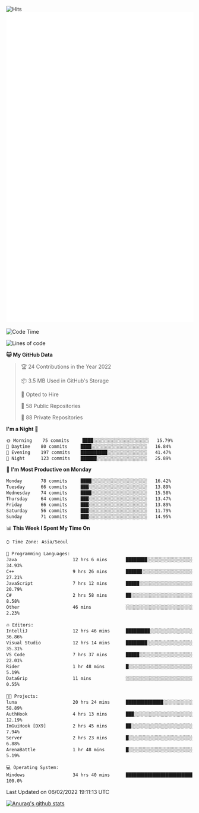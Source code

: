 ![Hits](https://hits.seeyoufarm.com/api/count/incr/badge.svg?url=https%3A%2F%2Fgithub.com%2Fkokose1234&count_bg=%2379C83D&title_bg=%23555555&icon=apple.svg&icon_color=%23E7E7E7&title=hits&edge_flat=false)
<br/>
![Metrics](https://github.com/kokose1234/kokose1234/blob/main/github-metrics.svg)

<!--START_SECTION:waka-->
![Code Time](http://img.shields.io/badge/Code%20Time-453%20hrs%2027%20mins-blue)

![Lines of code](https://img.shields.io/badge/From%20Hello%20World%20I%27ve%20Written-8%20Million%20lines%20of%20code-blue)

**🐱 My GitHub Data** 

> 🏆 24 Contributions in the Year 2022
 > 
> 📦 3.5 MB Used in GitHub's Storage 
 > 
> 💼 Opted to Hire
 > 
> 📜 58 Public Repositories 
 > 
> 🔑 88 Private Repositories  
 > 
**I'm a Night 🦉** 

```text
🌞 Morning    75 commits     ████░░░░░░░░░░░░░░░░░░░░░   15.79% 
🌆 Daytime    80 commits     ████░░░░░░░░░░░░░░░░░░░░░   16.84% 
🌃 Evening    197 commits    ██████████░░░░░░░░░░░░░░░   41.47% 
🌙 Night      123 commits    ██████░░░░░░░░░░░░░░░░░░░   25.89%

```
📅 **I'm Most Productive on Monday** 

```text
Monday       78 commits     ████░░░░░░░░░░░░░░░░░░░░░   16.42% 
Tuesday      66 commits     ███░░░░░░░░░░░░░░░░░░░░░░   13.89% 
Wednesday    74 commits     ████░░░░░░░░░░░░░░░░░░░░░   15.58% 
Thursday     64 commits     ███░░░░░░░░░░░░░░░░░░░░░░   13.47% 
Friday       66 commits     ███░░░░░░░░░░░░░░░░░░░░░░   13.89% 
Saturday     56 commits     ███░░░░░░░░░░░░░░░░░░░░░░   11.79% 
Sunday       71 commits     ███░░░░░░░░░░░░░░░░░░░░░░   14.95%

```


📊 **This Week I Spent My Time On** 

```text
⌚︎ Time Zone: Asia/Seoul

💬 Programming Languages: 
Java                     12 hrs 6 mins       ████████░░░░░░░░░░░░░░░░░   34.93% 
C++                      9 hrs 26 mins       ██████░░░░░░░░░░░░░░░░░░░   27.21% 
JavaScript               7 hrs 12 mins       █████░░░░░░░░░░░░░░░░░░░░   20.79% 
C#                       2 hrs 58 mins       ██░░░░░░░░░░░░░░░░░░░░░░░   8.58% 
Other                    46 mins             ░░░░░░░░░░░░░░░░░░░░░░░░░   2.23%

🔥 Editors: 
IntelliJ                 12 hrs 46 mins      █████████░░░░░░░░░░░░░░░░   36.86% 
Visual Studio            12 hrs 14 mins      ████████░░░░░░░░░░░░░░░░░   35.31% 
VS Code                  7 hrs 37 mins       █████░░░░░░░░░░░░░░░░░░░░   22.01% 
Rider                    1 hr 48 mins        █░░░░░░░░░░░░░░░░░░░░░░░░   5.19% 
DataGrip                 11 mins             ░░░░░░░░░░░░░░░░░░░░░░░░░   0.55%

🐱‍💻 Projects: 
luna                     20 hrs 24 mins      ██████████████░░░░░░░░░░░   58.89% 
AuthHook                 4 hrs 13 mins       ███░░░░░░░░░░░░░░░░░░░░░░   12.19% 
ImGuiHook [DX9]          2 hrs 45 mins       ██░░░░░░░░░░░░░░░░░░░░░░░   7.94% 
Server                   2 hrs 23 mins       █░░░░░░░░░░░░░░░░░░░░░░░░   6.88% 
ArenaBattle              1 hr 48 mins        █░░░░░░░░░░░░░░░░░░░░░░░░   5.19%

💻 Operating System: 
Windows                  34 hrs 40 mins      █████████████████████████   100.0%

```


 Last Updated on 06/02/2022 19:11:13 UTC
<!--END_SECTION:waka-->

[![Anurag's github stats](https://github-readme-stats.vercel.app/api?username=kokose1234&theme=dracula)](https://github.com/anuraghazra/github-readme-stats)



	
